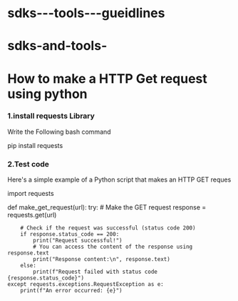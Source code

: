 # sdks---tools---gueidlines
# sdks-and-tools-
# How to make a HTTP Get request using python 
<h3 id="GET REQ HTTP">1.install requests Library  </h3>
<p>Write the Following bash command</p>
  pip install requests
<h3 id="GET REQ HTTP">2.Test code </h3>
<p> Here's a simple example of a Python script that makes an HTTP GET reques <p>
import requests

def make_get_request(url):
    try:
        # Make the GET request
        response = requests.get(url)

        # Check if the request was successful (status code 200)
        if response.status_code == 200:
            print("Request successful!")
            # You can access the content of the response using response.text
            print("Response content:\n", response.text)
        else:
            print(f"Request failed with status code {response.status_code}")
    except requests.exceptions.RequestException as e:
        print(f"An error occurred: {e}")


